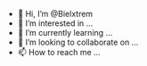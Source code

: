 - 👋 Hi, I’m @Bielxtrem
- 👀 I’m interested in ...
- 🌱 I’m currently learning ...
- 💞️ I’m looking to collaborate on ...
- 📫 How to reach me ...

<!---
Bielxtrem/Bielxtrem is a ✨ special ✨ repository because its `README.md` (this file) appears on your GitHub profile.
You can click the Preview link to take a look at your changes.
--->

